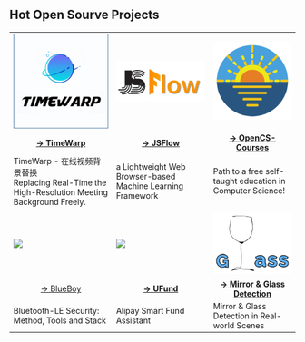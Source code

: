 ## Hot Open Sourve Projects

<table>
  <tr>
    <td>
      <a href="https://github.com/Charmve/TimeWarp"><img src="https://github.com/Charmve/TimeWarp/raw/main/img/photo/logo_V.png" width="330"></a>
    </td>
    <td>
      <a href="https://github.com/Charmve/JSFlow"><img src="https://github.com/Charmve/jsFlow/raw/main/img/JSFlow.jpg" width="330"></a>
    </td>
    <td>
      <a href="https://github.com/Charmve/OpenCS-Courses"><img src="https://github.com/Charmve/OpenCS-Courses/raw/main/extras/Logo.png" width="330"></a>
    </td>
  </tr>
  <tr>
    <td style="text-align: center">
      <a href="https://github.com/Charmve/TimeWarp"><b>-> TimeWarp</b></a>
    </td>
    <td style="text-align: center">
      <a href="https://github.com/Charmve/JSFlow"><b>-> JSFlow</b></a>
    </td>
    <td style="text-align: center">
      <a href="https://github.com/Charmve/OpenCS-Courses"><b>-> OpenCS-Courses</b></a>
    </td>
  </tr>
  <tr>
    <td>
      TimeWarp - 在线视频背景替换<br>
      Replacing Real-Time the High-Resolution Meeting Background Freely.
    </td>
    <td>
      a Lightweight Web Browser-based Machine Learning Framework
    </td>
    <td>
      Path to a free self-taught education in Computer Science!
    </td>
  </tr>
  <tr>
    <td>
    </td>
    <td>
    </td>
    <td>
    </td>
  </tr>
  <tr>
    <td>
      <a href="https://github.com/Charmve/BLE-Security-Attack-Defence"><img src="https://github.com/Charmve/BLE-Security-Attack-Defence/raw/master/image/BlueBoy.png" width="330"></a>
    </td>
    <td>
      <a href="https://github.com/UFund-Me/UFund"><img src="https://ufund-me.github.io/img/logo-with-font.png" width="330"></a>
    </td>
    <td>
      <a href="https://github.com/Charmve/Mirror-Glass-Detection"><img src="https://github.com/Charmve/Mirror-Glass-Detection/raw/master/logo-GlassDetec.png" width="330"></a>
    </td>
  </tr>
  <tr>
    <td style="text-align: center">
      <a href="https://github.com/Charmve/BLE-Security-Attack-Defence"<b>-> BlueBoy</b></a>
    </td>
    <td style="text-align: center">
      <a href="https://github.com/Charmve/UFund"><b>-> UFund</b></a>
    </td>
    <td style="text-align: center">
      <a href="https://github.com/Charmve/Mirror-Glass-Detection"><b>-> Mirror & Glass Detection</b></a>
    </td>
  </tr>
  <tr>
    <td>
      Bluetooth-LE Security: Method, Tools and Stack
    </td>
    <td>
      Alipay Smart Fund Assistant
    </td>
    <td>
      Mirror & Glass Detection in Real-world Scenes
    </td>
  </tr>
</table>
